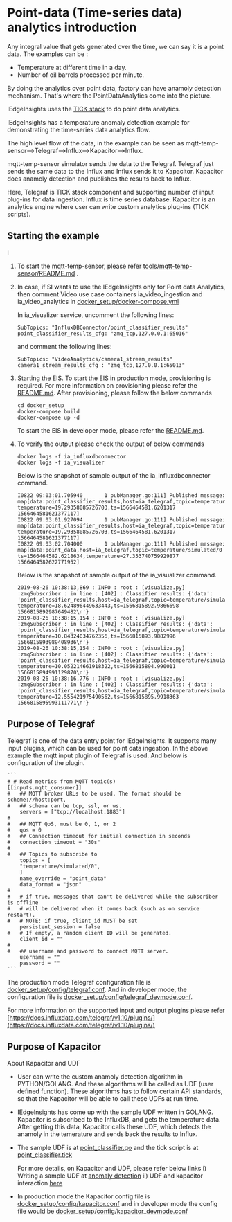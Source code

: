 # Point-data (Time-series data) analytics introduction

Any integral value that gets generated over the time, we can say it is a point data.
The examples can be :
* Temperature at different time in a day.
* Number of oil barrels processed per minute.

By doing the analytics over point data, factory can have anamoly detection mechanism.
That's where the PointDataAnalytics come into the picture.

IEdgeInsights uses the [TICK stack](https://www.influxdata.com/time-series-platform/)
to do point data analytics.

IEdgeInsights has a temperature anomaly detection example for demonstrating the time-series data analytics flow.

The high level flow of the data, in the example can be seen as mqtt-temp-sensor-->Telegraf-->Influx-->Kapacitor-->Influx.

mqtt-temp-sensor simulator sends the data to the Telegraf. Telegraf just sends the same data to the
Influx and Influx sends it to Kapacitor. Kapacitor does anamoly detection and publishes the results back to
Influx.

Here,
Telegraf is TICK stack component and supporting number of input plug-ins for data ingestion.
Influx is time series database.
Kapacitor is an analytics engine where user can write custom analytics plug-ins (TICK scripts).

## Starting the example
l
1. To start the mqtt-temp-sensor, please refer [tools/mqtt-temp-sensor/README.md](../tools/mqtt-temp-sensor/README.md) .

2. In case, if SI wants to use the IEdgeInsights only for Point data Analytics,
   then comment Video use case containers ia_video_ingestion and ia_video_analytics in [docker_setup/docker-compose.yml](../docker_setup/docker-compose.yml)

   In ia_visualizer service, uncomment the following lines:
   ```
   SubTopics: "InfluxDBConnector/point_classifier_results"
   point_classifier_results_cfg: "zmq_tcp,127.0.0.1:65016"
   ```
   and comment the following lines:
   ```
   SubTopics: "VideoAnalytics/camera1_stream_results"
   camera1_stream_results_cfg : "zmq_tcp,127.0.0.1:65013"
   ```


3. Starting the EIS.
   To start the EIS in production mode, provisioning is required. For more information on provisioning
   please refer the [README.md](../../README.md#Enable-security-(Production-Mode)).
   After provisioning, please follow the below commands
   ```
   cd docker_setup
   docker-compose build
   docker-compose up -d
   ```

   To start the EIS in developer mode, please refer the [README.md](../../README.md#Run-EIS-PCB-Demo-in-Developer-Mode).

4. To verify the output please check the output of below commands
   ```
   docker logs -f ia_influxdbconnector
   docker logs -f ia_visualizer
   ```

   Below is the snapshot of sample output of the ia_influxdbconnector command.
   ```
   I0822 09:03:01.705940       1 pubManager.go:111] Published message: map[data:point_classifier_results,host=ia_telegraf,topic=temperature/simulated/0 temperature=19.29358085726703,ts=1566464581.6201317 1566464581621377117] 
   I0822 09:03:01.927094       1 pubManager.go:111] Published message: map[data:point_classifier_results,host=ia_telegraf,topic=temperature/simulated/0 temperature=19.29358085726703,ts=1566464581.6201317 1566464581621377117]
   I0822 09:03:02.704000       1 pubManager.go:111] Published message: map[data:point_data,host=ia_telegraf,topic=temperature/simulated/0 ts=1566464582.6218634,temperature=27.353740759929877 1566464582622771952]
   ```

   Below is the snapshot of sample output of the ia_visualizer command.
   ```
   2019-08-26 10:38:13,869 : INFO : root : [visualize.py] :zmqSubscriber : in line : [402] : Classifier results: {'data': 'point_classifier_results,host=ia_telegraf,topic=temperature/simulated/0 temperature=18.624896449633443,ts=1566815892.9866698 1566815892987649482\n'}
   2019-08-26 10:38:15,154 : INFO : root : [visualize.py] :zmqSubscriber : in line : [402] : Classifier results: {'data': 'point_classifier_results,host=ia_telegraf,topic=temperature/simulated/0 temperature=10.84324034762356,ts=1566815893.9882996 1566815893989408936\n'}
   2019-08-26 10:38:15,154 : INFO : root : [visualize.py] :zmqSubscriber : in line : [402] : Classifier results: {'data': 'point_classifier_results,host=ia_telegraf,topic=temperature/simulated/0 temperature=10.052214661918322,ts=1566815894.990011 1566815894991129870\n'}
   2019-08-26 10:38:16,776 : INFO : root : [visualize.py] :zmqSubscriber : in line : [402] : Classifier results: {'data': 'point_classifier_results,host=ia_telegraf,topic=temperature/simulated/0 temperature=12.555421975490562,ts=1566815895.9918363 1566815895993111771\n'}
   ```

## Purpose of Telegraf
Telegraf is one of the data entry point for IEdgeInsights. It supports many input plugins, which can be used for
point data ingestion. In the above example the mqtt input plugin of Telegraf is used. And below is configuration
of the plugin.

    ```
    # # Read metrics from MQTT topic(s)
    [[inputs.mqtt_consumer]]
    #   ## MQTT broker URLs to be used. The format should be scheme://host:port,
    #   ## schema can be tcp, ssl, or ws.
        servers = ["tcp://localhost:1883"]
    #
    #   ## MQTT QoS, must be 0, 1, or 2
    #   qos = 0
    #   ## Connection timeout for initial connection in seconds
    #   connection_timeout = "30s"
    #
    #   ## Topics to subscribe to
        topics = [
        "temperature/simulated/0",
        ]
        name_override = "point_data"
        data_format = "json"
    #
    #   # if true, messages that can't be delivered while the subscriber is offline
    #   # will be delivered when it comes back (such as on service restart).
    #   # NOTE: if true, client_id MUST be set
        persistent_session = false
    #   # If empty, a random client ID will be generated.
        client_id = ""
    #
    #   ## username and password to connect MQTT server.
        username = ""
        password = ""
    ```

The production mode Telegraf configuration file is
[docker_setup/config/telegraf.conf](../../docker_setup/config/telegraf.conf). And in developer mode,
the configuration file is
[docker_setup/config/telegraf_devmode.conf](../../docker_setup/config/telegraf_devmode.conf).

For more information on the supported input and output plugins please refer
[https://docs.influxdata.com/telegraf/v1.10/plugins/](https://docs.influxdata.com/telegraf/v1.10/plugins/)

## Purpose of Kapacitor

  About Kapacitor and UDF
  * User can write the custom anamoly detection algorithm in PYTHON/GOLANG. And these algorithms will be called as
    UDF (user defined function). These algorithms has to follow certain API standards, so that the Kapacitor will be able to
    call these UDFs at run time.

  * IEdgeInsights has come up with the sample UDF written in GOLANG. Kapacitor is subscribed to the InfluxDB, and
    gets the temperature data. After getting this data, Kapacitor calls these UDF, which detects the anamoly in the temerature
    and sends back the results to Influx.

  * The sample UDF is at [point_classifier.go](point_classifier.go) and
    the tick script  is at [point_classifier.tick](point_classifier.tick)

    For more details, on Kapacitor and UDF, please refer below links
    i)  Writing a sample UDF at [anomaly detection](https://docs.influxdata.com/kapacitor/v1.5/guides/anomaly_detection/)
    ii) UDF and kapacitor interaction [here](https://docs.influxdata.com/kapacitor/v1.5/guides/socket_udf/)

  * In production mode the Kapacitor config file is
    [docker_setup/config/kapacitor.conf](../../docker_setup/config/kapacitor.conf)
    and in developer mode the config file would be
    [docker_setup/config/kapacitor_devmode.conf](../../docker_setup/config/kapacitor_devmode.conf)
